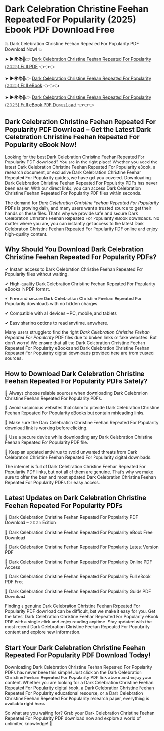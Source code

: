 # Dark Celebration Christine Feehan Repeated For Popularity (2025) Ebook PDF Download Free

💥 Dark Celebration Christine Feehan Repeated For Popularity PDF Download Now! 💥

➤ ►🌍📚📱👉 [Dark Celebration Christine Feehan Repeated For Popularity (𝟸𝟶𝟸𝟻) F𝚞ll PDF](https://getpdf.xyz/dark-celebration-christine-feehan-repeated-for-popularity) 👈👈👈


➤ ►🌍📚📱👉 [Dark Celebration Christine Feehan Repeated For Popularity (𝟸𝟶𝟸𝟻) F𝚞ll eBook](https://getpdf.xyz/dark-celebration-christine-feehan-repeated-for-popularity) 👈👈👈


➤ ►🌍📚📱👉 [Dark Celebration Christine Feehan Repeated For Popularity (𝟸𝟶𝟸𝟻) F𝚞ll eBook PDF D𝚘𝚠𝚗𝚕𝚘a𝚍](https://getpdf.xyz/dark-celebration-christine-feehan-repeated-for-popularity) 👈👈👈


## Dark Celebration Christine Feehan Repeated For Popularity PDF Download – Get the Latest Dark Celebration Christine Feehan Repeated For Popularity eBook Now!

Looking for the best Dark Celebration Christine Feehan Repeated For Popularity PDF download? You are in the right place! Whether you need the latest Dark Celebration Christine Feehan Repeated For Popularity eBook, a research document, or exclusive Dark Celebration Christine Feehan Repeated For Popularity guides, we have got you covered. Downloading Dark Celebration Christine Feehan Repeated For Popularity PDFs has never been easier. With our direct links, you can access Dark Celebration Christine Feehan Repeated For Popularity PDF files within seconds.

The demand for *Dark Celebration Christine Feehan Repeated For Popularity* PDFs is growing daily, and many users want a trusted source to get their hands on these files. That’s why we provide safe and secure Dark Celebration Christine Feehan Repeated For Popularity eBook downloads. No matter where you are, you can instantly get access to the latest Dark Celebration Christine Feehan Repeated For Popularity PDF online and enjoy high-quality content.

## Why Should You Download Dark Celebration Christine Feehan Repeated For Popularity PDFs?

✔ Instant access to Dark Celebration Christine Feehan Repeated For Popularity files without waiting.

✔ High-quality Dark Celebration Christine Feehan Repeated For Popularity eBooks in PDF format.

✔ Free and secure Dark Celebration Christine Feehan Repeated For Popularity downloads with no hidden charges.

✔ Compatible with all devices – PC, mobile, and tablets.

✔ Easy sharing options to read anytime, anywhere.

Many users struggle to find the right *Dark Celebration Christine Feehan Repeated For Popularity* PDF files due to broken links or fake websites. But don’t worry! We ensure that all the Dark Celebration Christine Feehan Repeated For Popularity eBooks and Dark Celebration Christine Feehan Repeated For Popularity digital downloads provided here are from trusted sources.

## How to Download Dark Celebration Christine Feehan Repeated For Popularity PDFs Safely?

📌 Always choose reliable sources when downloading Dark Celebration Christine Feehan Repeated For Popularity PDFs.

📌 Avoid suspicious websites that claim to provide Dark Celebration Christine Feehan Repeated For Popularity eBooks but contain misleading links.

📌 Make sure the Dark Celebration Christine Feehan Repeated For Popularity download link is working before clicking.

📌 Use a secure device while downloading any Dark Celebration Christine Feehan Repeated For Popularity PDF file.

📌 Keep an updated antivirus to avoid unwanted threats from Dark Celebration Christine Feehan Repeated For Popularity digital downloads.

The internet is full of Dark Celebration Christine Feehan Repeated For Popularity PDF links, but not all of them are genuine. That’s why we make sure to offer the best and most updated Dark Celebration Christine Feehan Repeated For Popularity PDFs for easy access.

## Latest Updates on Dark Celebration Christine Feehan Repeated For Popularity PDFs

🔹 Dark Celebration Christine Feehan Repeated For Popularity PDF Download – 𝟸𝟶𝟸𝟻 Edition

🔹 Dark Celebration Christine Feehan Repeated For Popularity eBook Free Download

🔹 Dark Celebration Christine Feehan Repeated For Popularity Latest Version PDF

🔹 Dark Celebration Christine Feehan Repeated For Popularity Online PDF Access

🔹 Dark Celebration Christine Feehan Repeated For Popularity Full eBook PDF Free

🔹 Dark Celebration Christine Feehan Repeated For Popularity Guide PDF Download

Finding a genuine Dark Celebration Christine Feehan Repeated For Popularity PDF download can be difficult, but we make it easy for you. Get the latest Dark Celebration Christine Feehan Repeated For Popularity eBook PDF with a single click and enjoy reading anytime. Stay updated with the most recent Dark Celebration Christine Feehan Repeated For Popularity content and explore new information.

## Start Your Dark Celebration Christine Feehan Repeated For Popularity PDF Download Today!

Downloading Dark Celebration Christine Feehan Repeated For Popularity PDFs has never been this simple! Just click on the Dark Celebration Christine Feehan Repeated For Popularity PDF link above and enjoy your content. Whether you are looking for a Dark Celebration Christine Feehan Repeated For Popularity digital book, a Dark Celebration Christine Feehan Repeated For Popularity educational resource, or a Dark Celebration Christine Feehan Repeated For Popularity research paper, everything is available right here.

So what are you waiting for? Grab your Dark Celebration Christine Feehan Repeated For Popularity PDF download now and explore a world of unlimited knowledge! 🚀